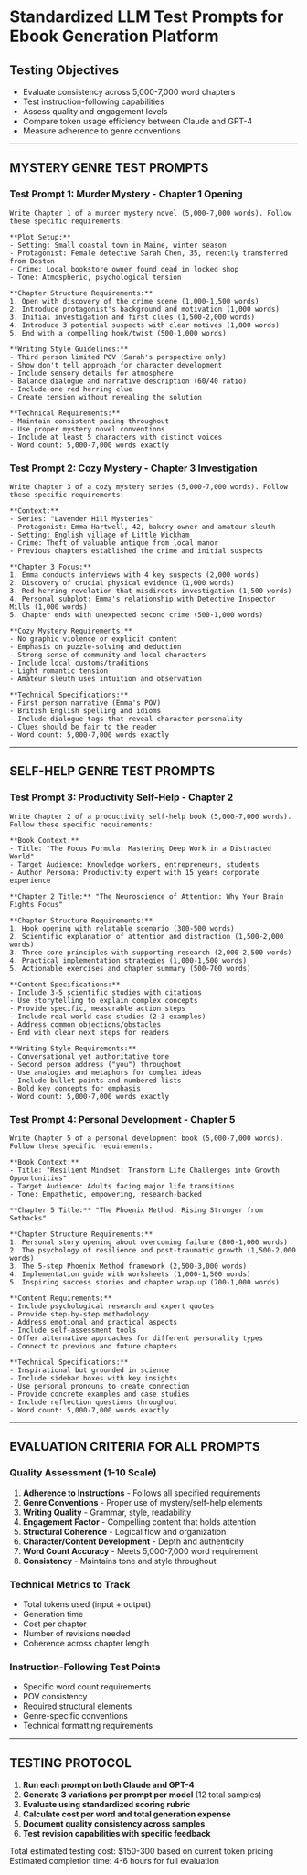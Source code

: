 # Standardized LLM Test Prompts for Ebook Generation Platform

## Testing Objectives
- Evaluate consistency across 5,000-7,000 word chapters
- Test instruction-following capabilities
- Assess quality and engagement levels
- Compare token usage efficiency between Claude and GPT-4
- Measure adherence to genre conventions

---

## MYSTERY GENRE TEST PROMPTS

### Test Prompt 1: Murder Mystery - Chapter 1 Opening
```
Write Chapter 1 of a murder mystery novel (5,000-7,000 words). Follow these specific requirements:

**Plot Setup:**
- Setting: Small coastal town in Maine, winter season
- Protagonist: Female detective Sarah Chen, 35, recently transferred from Boston
- Crime: Local bookstore owner found dead in locked shop
- Tone: Atmospheric, psychological tension

**Chapter Structure Requirements:**
1. Open with discovery of the crime scene (1,000-1,500 words)
2. Introduce protagonist's background and motivation (1,000 words)
3. Initial investigation and first clues (1,500-2,000 words)
4. Introduce 3 potential suspects with clear motives (1,000 words)
5. End with a compelling hook/twist (500-1,000 words)

**Writing Style Guidelines:**
- Third person limited POV (Sarah's perspective only)
- Show don't tell approach for character development
- Include sensory details for atmosphere
- Balance dialogue and narrative description (60/40 ratio)
- Include one red herring clue
- Create tension without revealing the solution

**Technical Requirements:**
- Maintain consistent pacing throughout
- Use proper mystery novel conventions
- Include at least 5 characters with distinct voices
- Word count: 5,000-7,000 words exactly
```

### Test Prompt 2: Cozy Mystery - Chapter 3 Investigation
```
Write Chapter 3 of a cozy mystery series (5,000-7,000 words). Follow these specific requirements:

**Context:**
- Series: "Lavender Hill Mysteries" 
- Protagonist: Emma Hartwell, 42, bakery owner and amateur sleuth
- Setting: English village of Little Wickham
- Crime: Theft of valuable antique from local manor
- Previous chapters established the crime and initial suspects

**Chapter 3 Focus:**
1. Emma conducts interviews with 4 key suspects (2,000 words)
2. Discovery of crucial physical evidence (1,000 words)  
3. Red herring revelation that misdirects investigation (1,500 words)
4. Personal subplot: Emma's relationship with Detective Inspector Mills (1,000 words)
5. Chapter ends with unexpected second crime (500-1,000 words)

**Cozy Mystery Requirements:**
- No graphic violence or explicit content
- Emphasis on puzzle-solving and deduction
- Strong sense of community and local characters
- Include local customs/traditions
- Light romantic tension
- Amateur sleuth uses intuition and observation

**Technical Specifications:**
- First person narrative (Emma's POV)
- British English spelling and idioms
- Include dialogue tags that reveal character personality
- Clues should be fair to the reader
- Word count: 5,000-7,000 words exactly
```

---

## SELF-HELP GENRE TEST PROMPTS

### Test Prompt 3: Productivity Self-Help - Chapter 2
```
Write Chapter 2 of a productivity self-help book (5,000-7,000 words). Follow these specific requirements:

**Book Context:**
- Title: "The Focus Formula: Mastering Deep Work in a Distracted World"
- Target Audience: Knowledge workers, entrepreneurs, students
- Author Persona: Productivity expert with 15 years corporate experience

**Chapter 2 Title:** "The Neuroscience of Attention: Why Your Brain Fights Focus"

**Chapter Structure Requirements:**
1. Hook opening with relatable scenario (300-500 words)
2. Scientific explanation of attention and distraction (1,500-2,000 words)
3. Three core principles with supporting research (2,000-2,500 words)
4. Practical implementation strategies (1,000-1,500 words)
5. Actionable exercises and chapter summary (500-700 words)

**Content Specifications:**
- Include 3-5 scientific studies with citations
- Use storytelling to explain complex concepts
- Provide specific, measurable action steps
- Include real-world case studies (2-3 examples)
- Address common objections/obstacles
- End with clear next steps for readers

**Writing Style Requirements:**
- Conversational yet authoritative tone
- Second person address ("you") throughout
- Use analogies and metaphors for complex ideas
- Include bullet points and numbered lists
- Bold key concepts for emphasis
- Word count: 5,000-7,000 words exactly
```

### Test Prompt 4: Personal Development - Chapter 5
```
Write Chapter 5 of a personal development book (5,000-7,000 words). Follow these specific requirements:

**Book Context:**
- Title: "Resilient Mindset: Transform Life Challenges into Growth Opportunities"
- Target Audience: Adults facing major life transitions
- Tone: Empathetic, empowering, research-backed

**Chapter 5 Title:** "The Phoenix Method: Rising Stronger from Setbacks"

**Chapter Structure Requirements:**
1. Personal story opening about overcoming failure (800-1,000 words)
2. The psychology of resilience and post-traumatic growth (1,500-2,000 words)
3. The 5-step Phoenix Method framework (2,500-3,000 words)
4. Implementation guide with worksheets (1,000-1,500 words)
5. Inspiring success stories and chapter wrap-up (700-1,000 words)

**Content Requirements:**
- Include psychological research and expert quotes
- Provide step-by-step methodology
- Address emotional and practical aspects
- Include self-assessment tools
- Offer alternative approaches for different personality types
- Connect to previous and future chapters

**Technical Specifications:**
- Inspirational but grounded in science
- Include sidebar boxes with key insights
- Use personal pronouns to create connection
- Provide concrete examples and case studies
- Include reflection questions throughout
- Word count: 5,000-7,000 words exactly
```

---

## EVALUATION CRITERIA FOR ALL PROMPTS

### Quality Assessment (1-10 Scale)
1. **Adherence to Instructions** - Follows all specified requirements
2. **Genre Conventions** - Proper use of mystery/self-help elements
3. **Writing Quality** - Grammar, style, readability
4. **Engagement Factor** - Compelling content that holds attention
5. **Structural Coherence** - Logical flow and organization
6. **Character/Content Development** - Depth and authenticity
7. **Word Count Accuracy** - Meets 5,000-7,000 word requirement
8. **Consistency** - Maintains tone and style throughout

### Technical Metrics to Track
- Total tokens used (input + output)
- Generation time
- Cost per chapter
- Number of revisions needed
- Coherence across chapter length

### Instruction-Following Test Points
- Specific word count requirements
- POV consistency
- Required structural elements
- Genre-specific conventions
- Technical formatting requirements

---

## TESTING PROTOCOL

1. **Run each prompt on both Claude and GPT-4**
2. **Generate 3 variations per prompt per model** (12 total samples)
3. **Evaluate using standardized scoring rubric**
4. **Calculate cost per word and total generation expense**
5. **Document quality consistency across samples**
6. **Test revision capabilities with specific feedback**

Total estimated testing cost: $150-300 based on current token pricing
Estimated completion time: 4-6 hours for full evaluation